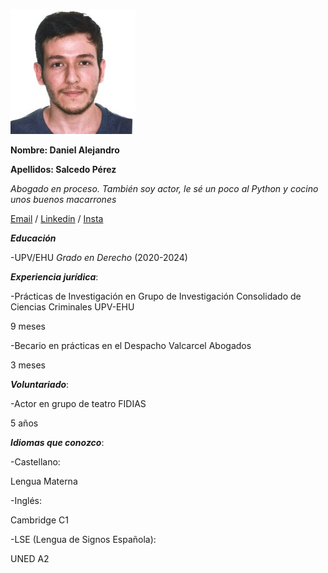 ![main](/mifotito.jpeg)

**Nombre: Daniel Alejandro** 

**Apellidos: Salcedo Pérez**

*Abogado en proceso. También soy actor, le sé un poco al Python y cocino unos buenos macarrones*

[Email](trabajosdedanielalejandro@gmail.com) / [Linkedin](https://es.linkedin.com/in/d-alejandro-salcedo-p) / [Insta](https://www.instagram.com/alejokawaii/)

***Educación***

  -UPV/EHU *Grado en Derecho* (2020-2024)

***Experiencia jurídica***:

  -Prácticas de Investigación en Grupo de Investigación Consolidado de Ciencias Criminales UPV-EHU 
  
  9 meses

  -Becario en prácticas en el Despacho Valcarcel Abogados
    
  3 meses

***Voluntariado***:

  -Actor en grupo de teatro FIDIAS
  
  5 años

***Idiomas que conozco***:

  -Castellano: 
  
  Lengua Materna
  
  -Inglés: 
  
  Cambridge C1
  
  -LSE (Lengua de Signos Española):
  
  UNED A2  
